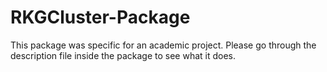 # RKGCluster-Package

This package was specific for an academic project. Please go through the description file inside the package to see what it does.
